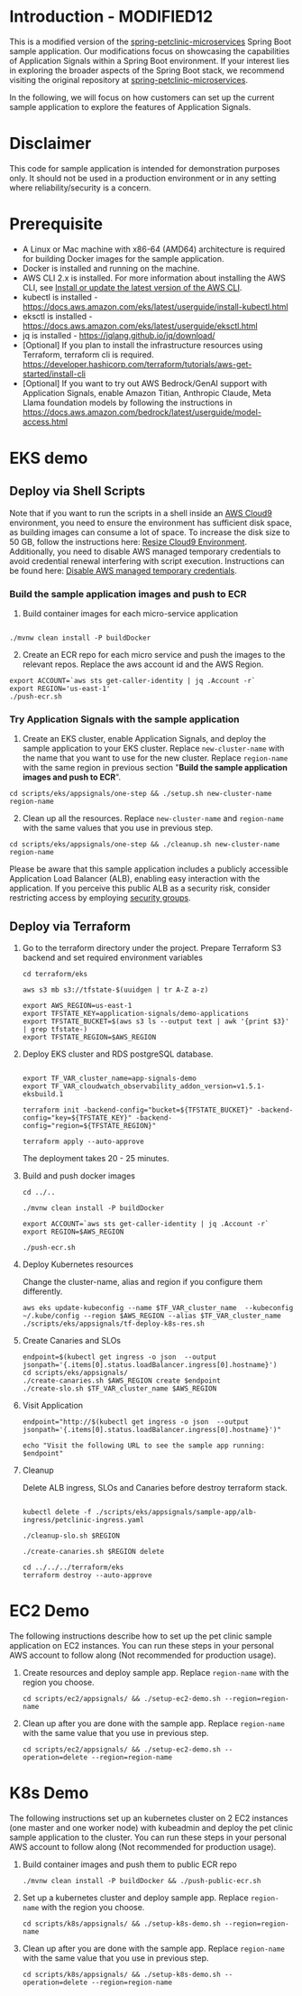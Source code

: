 # Introduction - MODIFIED12
This is a modified version of the [spring-petclinic-microservices](https://github.com/spring-petclinic/spring-petclinic-microservices) Spring Boot sample application. 
Our modifications focus on showcasing the capabilities of Application Signals within a Spring Boot environment.
If your interest lies in exploring the broader aspects of the Spring Boot stack, we recommend visiting the original repository at [spring-petclinic-microservices](https://github.com/spring-petclinic/spring-petclinic-microservices).

In the following, we will focus on how customers can set up the current sample application to explore the features of Application Signals.

# Disclaimer

This code for sample application is intended for demonstration purposes only. It should not be used in a production environment or in any setting where reliability/security is a concern.

# Prerequisite
* A Linux or Mac machine with x86-64 (AMD64) architecture is required for building Docker images for the sample application.
* Docker is installed and running on the machine.
* AWS CLI 2.x is installed. For more information about installing the AWS CLI, see [Install or update the latest version of the AWS CLI](https://docs.aws.amazon.com/cli/latest/userguide/getting-started-install.html).
* kubectl is installed - https://docs.aws.amazon.com/eks/latest/userguide/install-kubectl.html
* eksctl is installed - https://docs.aws.amazon.com/eks/latest/userguide/eksctl.html
* jq is installed - https://jqlang.github.io/jq/download/
* [Optional] If you plan to install the infrastructure resources using Terraform, terraform cli is required. https://developer.hashicorp.com/terraform/tutorials/aws-get-started/install-cli
* [Optional] If you want to try out AWS Bedrock/GenAI support with Application Signals, enable Amazon Titian, Anthropic Claude, Meta Llama foundation models by following the instructions in https://docs.aws.amazon.com/bedrock/latest/userguide/model-access.html
# EKS demo

## Deploy via Shell Scripts

Note that if you want to run the scripts in a shell inside an [AWS Cloud9](https://docs.aws.amazon.com/cloud9/latest/user-guide/welcome.html) environment, you need to ensure the environment has sufficient disk space, as building images can consume a lot of space. To increase the disk size to 50 GB, follow the instructions here: [Resize Cloud9 Environment](https://docs.aws.amazon.com/cloud9/latest/user-guide/move-environment.html#move-environment-resize). Additionally, you need to disable AWS managed temporary credentials to avoid credential renewal interfering with script execution. Instructions can be found here: [Disable AWS managed temporary credentials](https://catalog.workshops.aws/observability/en-US/workshopstudio/setup-cloud9#disable-aws-managed-temporary-credentials).


### Build the sample application images and push to ECR

1. Build container images for each micro-service application

``` shell

./mvnw clean install -P buildDocker
```

2. Create an ECR repo for each micro service and push the images to the relevant repos. Replace the aws account id and the AWS Region.

``` shell
export ACCOUNT=`aws sts get-caller-identity | jq .Account -r`
export REGION='us-east-1'
./push-ecr.sh
```

### Try Application Signals with the sample application

1. Create an EKS cluster, enable Application Signals, and deploy the sample application to your EKS cluster. Replace `new-cluster-name` with the name that you want to use for the new cluster. Replace `region-name` with the same region in previous section "**Build the sample application images and push to ECR**".

``` shell
cd scripts/eks/appsignals/one-step && ./setup.sh new-cluster-name region-name
```

2. Clean up all the resources. Replace `new-cluster-name` and `region-name` with the same values that you use in previous step.

``` shell
cd scripts/eks/appsignals/one-step && ./cleanup.sh new-cluster-name region-name
```

Please be aware that this sample application includes a publicly accessible Application Load Balancer (ALB), enabling easy interaction with the application. If you perceive this public ALB as a security risk, consider restricting access by employing [security groups](https://docs.aws.amazon.com/elasticloadbalancing/latest/application/load-balancer-update-security-groups.html).

## Deploy via Terraform

1. Go to the terraform directory under the project. Prepare Terraform S3 backend and set required environment variables

   ``` shell
   cd terraform/eks

   aws s3 mb s3://tfstate-$(uuidgen | tr A-Z a-z)

   export AWS_REGION=us-east-1
   export TFSTATE_KEY=application-signals/demo-applications
   export TFSTATE_BUCKET=$(aws s3 ls --output text | awk '{print $3}' | grep tfstate-)
   export TFSTATE_REGION=$AWS_REGION
   ```

2. Deploy EKS cluster and RDS postgreSQL database.

   ``` shell

   export TF_VAR_cluster_name=app-signals-demo
   export TF_VAR_cloudwatch_observability_addon_version=v1.5.1-eksbuild.1

   terraform init -backend-config="bucket=${TFSTATE_BUCKET}" -backend-config="key=${TFSTATE_KEY}" -backend-config="region=${TFSTATE_REGION}"

   terraform apply --auto-approve
   ```

   The deployment takes 20 - 25 minutes.

3. Build and push docker images

   ``` shell
   cd ../.. 

   ./mvnw clean install -P buildDocker

   export ACCOUNT=`aws sts get-caller-identity | jq .Account -r`
   export REGION=$AWS_REGION

   ./push-ecr.sh
   ```

4. Deploy Kubernetes resources

   Change the cluster-name, alias and region if you configure them differently.

   ``` shell
   aws eks update-kubeconfig --name $TF_VAR_cluster_name  --kubeconfig ~/.kube/config --region $AWS_REGION --alias $TF_VAR_cluster_name
   ./scripts/eks/appsignals/tf-deploy-k8s-res.sh

   ```

5. Create Canaries and SLOs

   ``` shell
   endpoint=$(kubectl get ingress -o json  --output jsonpath='{.items[0].status.loadBalancer.ingress[0].hostname}')
   cd scripts/eks/appsignals/
   ./create-canaries.sh $AWS_REGION create $endpoint
   ./create-slo.sh $TF_VAR_cluster_name $AWS_REGION
   ```

6. Visit Application

   ``` shell
   endpoint="http://$(kubectl get ingress -o json  --output jsonpath='{.items[0].status.loadBalancer.ingress[0].hostname}')"

   echo "Visit the following URL to see the sample app running: $endpoint"
   ```

7. Cleanup

   Delete ALB ingress, SLOs and Canaries before destroy terraform stack.

   ``` shell

   kubectl delete -f ./scripts/eks/appsignals/sample-app/alb-ingress/petclinic-ingress.yaml

   ./cleanup-slo.sh $REGION

   ./create-canaries.sh $REGION delete

   cd ../../../terraform/eks
   terraform destroy --auto-approve
   ```

# EC2 Demo
The following instructions describe how to set up the pet clinic sample application on EC2 instances. You can run these steps in your personal AWS account to follow along (Not recommended for production usage).

1. Create resources and deploy sample app. Replace `region-name` with the region you choose.
   ```
   cd scripts/ec2/appsignals/ && ./setup-ec2-demo.sh --region=region-name
   ```


2. Clean up after you are done with the sample app. Replace `region-name` with the same value that you use in previous step.
   ```
   cd scripts/ec2/appsignals/ && ./setup-ec2-demo.sh --operation=delete --region=region-name
   ```


# K8s Demo
The following instructions set up an kubernetes cluster on 2 EC2 instances (one master and one worker node) with kubeadmin and deploy the pet clinic sample application to the cluster. You can run these steps in your personal AWS account to follow along (Not recommended for production usage). 

1. Build container images and push them to public ECR repo

   ``` shell
   ./mvnw clean install -P buildDocker && ./push-public-ecr.sh
   ```

2. Set up a kubernetes cluster and deploy sample app. Replace `region-name` with the region you choose.

   ``` shell
   cd scripts/k8s/appsignals/ && ./setup-k8s-demo.sh --region=region-name
   ``` 

3. Clean up after you are done with the sample app. Replace `region-name` with the same value that you use in previous step.
   ```
   cd scripts/k8s/appsignals/ && ./setup-k8s-demo.sh --operation=delete --region=region-name
   ```
